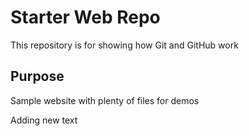 # Starter Web Repo

This repository is for showing how Git and GitHub work

## Purpose

Sample website with plenty of files for demos

Adding new text

